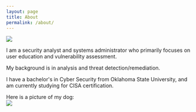 ```yaml
---
layout: page
title: About
permalink: /about/
---
```


<style>
img {
	max-width: 25%;
	height: auto;
	display: block;
}
</style>

<img src="../docs/assets/images/filephoto.jpg">

I am a security analyst and systems administrator who primarily focuses on user education and vulnerability assessment.

My background is in analysis and threat detection/remediation.

I have a bachelor's in Cyber Security from Oklahoma State University, and am currently studying for CISA certification.

Here is a picture of my dog:
<img src='../docs/assets/images/IMG_20211107_194708_2.jpg'>
